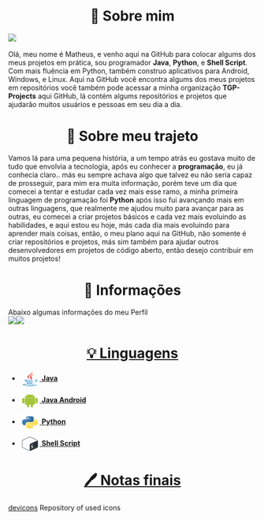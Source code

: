<h1 align="center">🚀 Sobre mim</h1>

<img src="https://sauter.digital/wp-content/uploads/2021/05/GIF-Dados.gif"></img>

Olá, meu nome é Matheus, e venho aqui na GitHub para colocar algums dos meus projetos em prática, sou programador **Java**, **Python**, e **Shell Script**.
Com mais fluência em Python, também construo aplicativos para Android, Windows, e Linux. Aqui na GitHub você encontra algums dos meus projetos em repositórios você também pode acessar a minha organização **TGP-Projects** aqui GitHub,
lá contém algums repositórios e projetos que ajudarão muitos usuários e pessoas em seu dia a dia. 

<h1 align="center">🎯 Sobre meu trajeto</h1>

Vamos lá para uma pequena história, a um tempo atrás eu gostava muito de tudo que envolvia a tecnologia, após eu conhecer a **programação**, eu já conhecia claro.. más eu sempre achava algo que talvez eu não seria capaz de prosseguir, para mim era muita informação, porém teve um dia que comecei
a tentar e estudar cada vez mais esse ramo, a minha primeira linguagem de programação foi **Python** após isso fui avançando mais em outras linguagens, que realmente me ajudou muito para avançar para as outras, eu comecei a criar projetos básicos e cada vez mais evoluindo as habilidades, e aqui estou eu hoje, más cada dia mais evoluindo
para aprender mais coisas, então, o meu plano aqui na GitHub, não somente é criar repositórios e projetos, más sim também para ajudar outros desenvolvedores em projetos de código aberto, então desejo contribuir em muitos projetos!

<h1 align="center">🧩 Informações</h1>
Abaixo algumas informações do meu Perfil
<div>
  <a href="https://github.com/MatheusTGamerPro">
  <img height="150" src="https://github-readme-stats.vercel.app/api?username=matheustgamerpro&show_icons=true&theme=dark&include_all_commits=true&count_private=true"/><img height="143em" src="https://github-readme-stats.vercel.app/api/top-langs/?username=matheustgamerpro&layout=compact&langs_count=7&theme=dark"/>
</div>

<h1 align="center">💡 Linguagens</h1>

- <img align="center" alt="Java Logo" height="30" width="40" src="https://github.com/devicons/devicon/blob/master/icons/java/java-original.svg"> **Java**

- <img align="center" alt="Android Logo" height="30" width="40" src="https://github.com/devicons/devicon/blob/master/icons/android/android-original.svg"> **Java Android**

- <img align="center" alt="Python Logo" height="30" width="40" src="https://raw.githubusercontent.com/devicons/devicon/master/icons/python/python-original.svg"> **Python**

- <img align="center" alt="Bash Logo" height="30" width="40" src="https://github.com/devicons/devicon/blob/2ae2a900d2f041da66e950e4d48052658d850630/icons/bash/bash-original.svg"> **Shell Script**

<h1 align="center">🖊️ Notas finais</h1>

[devicons](https://github.com/devicons/devicon) Repository of used icons
